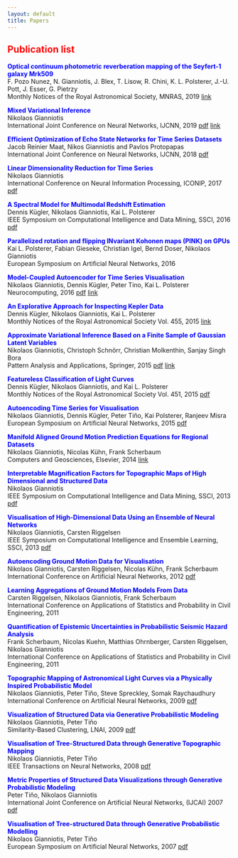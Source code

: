 ```yaml
---
layout: default
title: Papers
---
```

## **<span style="color: red">Publication list</span>**


**<span style="color: blue">Optical continuum photometric reverberation mapping of the Seyfert-1 galaxy Mrk509</span>**\
F. Pozo Nunez, N. Gianniotis, J. Blex, T. Lisow, R. Chini, K. L. Polsterer, J.-U. Pott, J. Esser, G. Pietrzy\
Monthly Notices of the Royal Astronomical Society, MNRAS, 2019 [link](https://doi.org/10.1093/mnras/stz2830)


**<span style="color: blue">Mixed Variational Inference</span>**\
Nikolaos Gianniotis\
International Joint Conference on Neural Networks, IJCNN, 2019 [pdf](https://arxiv.org/pdf/1901.04791.pdf) [link](https://doi.org/10.1109/IJCNN.2019.8852348)


**<span style="color: blue">Efficient Optimization of Echo State Networks for Time Series Datasets</span>**\
Jacob Reinier Maat, Nikos Gianniotis and Pavlos Protopapas\
International Joint Conference on Neural Networks, IJCNN, 2018 [pdf](https://www.dropbox.com/s/x2787m7clayg8l0/2018%20-%20IJCNN%20-%20Efficient%20Optimization%20of%20Echo%20State%20Networks%20for%20Time%20Series%20Datasets.pdf?dl=0)


**<span style="color: blue">Linear Dimensionality Reduction for Time Series</span>**\
Nikolaos Gianniotis\
International Conference on Neural Information Processing, ICONIP, 2017 [pdf](https://www.dropbox.com/s/icryfwm2a1r0nci/ICONIP%20-%202017%20-%20Linear%20Dimensionality%20Reduction%20for%20Time%20Series.pdf?dl=0)


**<span style="color: blue">A Spectral Model for Multimodal Redshift Estimation</span>**\
Dennis Kügler, Nikolaos Gianniotis, Kai L. Polsterer\
IEEE Symposium on Computational Intelligence and Data Mining, SSCI, 2016 [pdf](https://www.dropbox.com/s/z2tdk8h5pz3usmr/SSCI2016%20-%20A%20Spectral%20Model%20for%20Multimodal%20Redshift%20Estimation.pdf?dl=0)


**<span style="color: blue">Parallelized rotation and flipping INvariant Kohonen maps (PINK) on GPUs</span>**\
Kai L. Polsterer, Fabian Gieseke, Christian Igel, Bernd Doser, Nikolaos Gianniotis\
European Symposium on Artificial Neural Networks, 2016


**<span style="color: blue">Model-Coupled Autoencoder for Time Series Visualisation</span>**\
Nikolaos Gianniotis, Dennis Kügler, Peter Tino, Kai L. Polsterer\
Neurocomputing, 2016 [pdf](https://www.dropbox.com/s/19rrw30w991mr25/Neucom2016%20-%20Model%20coupled%20autoencoder.pdf?dl=0) [link](http://www.sciencedirect.com/science/article/pii/S0925231216002587)


**<span style="color: blue">An Explorative Approach for Inspecting Kepler Data</span>**\
Dennis Kügler, Nikolaos Gianniotis, Kai L. Polsterer\
Monthly Notices of the Royal Astronomical Society Vol. 455, 2015 [link](https://doi.org/10.1093/mnras/stv2604)


**<span style="color: blue">Approximate Variational Inference Based on a Finite Sample of Gaussian Latent Variables</span>**\
Nikolaos Gianniotis, Christoph Schnörr, Christian Molkenthin, Sanjay Singh Bora\
Pattern Analysis and Applications, Springer, 2015 [pdf](https://www.dropbox.com/s/0az44x42f56jj4c/ApproxVariational_PAAA_preprint.pdf?dl=0) [link](http://link.springer.com/article/10.1007%2Fs10044-015-0496-9)


**<span style="color: blue">Featureless Classification of Light Curves</span>**\
Dennis Kügler, Nikolaos Gianniotis, and Kai L. Polsterer\
Monthly Notices of the Royal Astronomical Society Vol. 451, 2015 [pdf](http://arxiv.org/pdf/1504.04455v2)


**<span style="color: blue">Autoencoding Time Series for Visualisation</span>**\
Nikolaos Gianniotis, Dennis Kügler, Peter Tiňo, Kai Polsterer, Ranjeev Misra
European Symposium on Artificial Neural Networks, 2015 [pdf](https://www.dropbox.com/s/jzza4lsmml6bin5/esann2015%20-%20Autoencoding%20time%20series.pdf?dl=0)


**<span style="color: blue">Manifold Aligned Ground Motion Prediction Equations for Regional Datasets</span>**\
Nikolaos Gianniotis, Nicolas Kühn, Frank Scherbaum\
Computers and Geosciences, Elsevier, 2014 [link](http://www.sciencedirect.com/science/article/pii/S0098300414001009)


**<span style="color: blue">Interpretable Magnification Factors for Topographic Maps of High Dimensional and Structured Data</span>**\
Nikolaos Gianniotis\
IEEE Symposium on Computational Intelligence and Data Mining, SSCI, 2013 [pdf](https://www.dropbox.com/s/0hhp365pmdlr7sm/SSCI2013%20-%20Interpretable%20Magnification%20Factors.pdf?dl=0)


**<span style="color: blue">Visualisation of High-Dimensional Data Using an Ensemble of Neural Networks</span>**\
Nikolaos Gianniotis, Carsten Riggelsen\
IEEE Symposium on Computational Intelligence and Ensemble Learning, SSCI, 2013 [pdf](https://www.dropbox.com/s/l5gjr9nmn8bss9r/SSCI2013%20-%20Visualisation%20of%20High-Dimensional%20Data.pdf?dl=0)


**<span style="color: blue">Autoencoding Ground Motion Data for Visualisation</span>**\
Nikolaos Gianniotis, Carsten Riggelsen, Nicolas Kühn, Frank Scherbaum\
International Conference on Artificial Neural Networks, 2012 [pdf](https://www.dropbox.com/s/fsgzhxwuvtcdd7c/icann2012%20-%20Autoencoding%20Ground%20Motion%20Data.pdf?dl=0)


**<span style="color: blue">Learning Aggregations of Ground Motion Models From Data</span>**\
Carsten Riggelsen, Nikolaos Gianniotis, Frank Scherbaum\
International Conference on Applications of Statistics and Probability in Civil Engineering, 2011


**<span style="color: blue">Quantification of Epistemic Uncertainties in Probabilistic Seismic Hazard Analysis</span>**\
Frank Scherbaum, Nicolas Kuehn, Matthias Ohrnberger, Carsten Riggelsen, Nikolaos Gianniotis\
International Conference on Applications of Statistics and Probability in Civil Engineering, 2011


**<span style="color: blue">Topographic Mapping of Astronomical Light Curves via a Physically Inspired Probabilistic Model</span>**\
Nikolaos Gianniotis, Peter Tiňo, Steve Spreckley, Somak Raychaudhury\
International Conference on Artificial Neural Networks, 2009 [pdf](https://www.dropbox.com/s/lvz21as8cokt38w/icann2009%20-%20Topographic%20Mapping%20of%20Astronomical%20Light.pdf?dl=0)


**<span style="color: blue">Visualization of Structured Data via Generative Probabilistic Modeling</span>**\
Nikolaos Gianniotis, Peter Tiňo\
Similarity-Based Clustering, LNAI, 2009 [pdf](https://www.dropbox.com/s/jv37zymu0oaf2gl/SpringerBook%20-%20Visualization%20of%20Structured%20Data.pdf?dl=0)


**<span style="color: blue">Visualisation of Tree-Structured Data through Generative Topographic Mapping**\
Nikolaos Gianniotis, Peter Tiňo\
IEEE Transactions on Neural Networks, 2008 [pdf](https://www.dropbox.com/s/ydzz07wbe7u9c3m/IEEE2008%20-%20Visualisation%20of%20Tree-Structured%20Data.pdf?dl=0)


**<span style="color: blue">Metric Properties of Structured Data Visualizations through Generative Probabilistic Modeling**\
Peter Tiňo, Nikolaos Gianniotis\
International Joint Conference on Artificial Neural Networks, (IJCAI) 2007 [pdf](https://www.dropbox.com/s/tolg5urgkgh5q7m/IJCAI2007%20-%20Metric%20Properties%20of%20Structured%20Data.pdf?dl=0)


**<span style="color: blue">Visualisation of Tree-structured Data through Generative Probabilistic Modelling**\
Nikolaos Gianniotis, Peter Tiňo\
European Symposium on Artificial Neural Networks, 2007 [pdf](https://www.dropbox.com/s/kh0yg0wml3fhe7j/esann2007%20-%20Visualisation%20of%20Tree-structured%20Data.pdf?dl=0)
